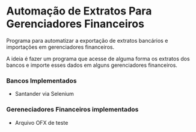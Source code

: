 # Automação de Extratos Para Gerenciadores Financeiros
Programa para automatizar a exportação de extratos bancários e importações em gerenciadores financeiros.

A ideia é fazer um programa que acesse de alguma forma os extratos dos bancos e importe esses dados em alguns gerenciadores financeiros.

### Bancos Implementados
- Santander via Selenium

### Gereneciadores Financeiros implementados
- Arquivo OFX de teste
